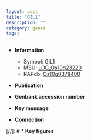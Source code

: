 ```yaml
---
layout: post
title: "GIL1"
description: ""
category: genes
tags: 
---
```


* **Information**  
    + Symbol: GIL1  
    + MSU: [LOC_Os10g23220](http://rice.uga.edu/cgi-bin/ORF_infopage.cgi?orf=LOC_Os10g23220)  
    + RAPdb: [Os10g0378400](http://rapdb.dna.affrc.go.jp/viewer/gbrowse_details/irgsp1?name=Os10g0378400)  

* **Publication**  

* **Genbank accession number**  

* **Key message**  

* **Connection**  

[//]: # * **Key figures**  


